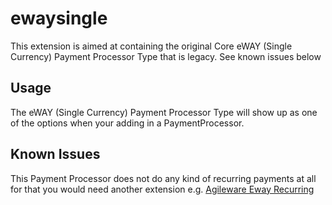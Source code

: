 # ewaysingle

This extension is aimed at containing the original Core eWAY (Single Currency) Payment Processor Type that is legacy. See known issues below

## Usage

The eWAY (Single Currency) Payment Processor Type will show up as one of the options when your adding in a PaymentProcessor.

## Known Issues

This Payment Processor does not do any kind of recurring payments at all for that you would need another extension e.g. [Agileware Eway Recurring](https://github.com/agileware/au.com.agileware.ewayrecurring)
